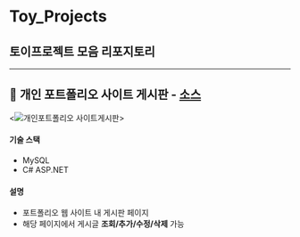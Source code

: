 # Toy_Projects
## 토이프로젝트 모음 리포지토리

***

## 📝 개인 포트폴리오 사이트 게시판 - [소스](https://github.com/phm0423/iot-webapp-2025/tree/main/day10/Day10Study)

<![개인포트폴리오 사이트게시판](https://github.com/user-attachments/assets/2111b6e0-fa95-460d-807c-d971c5506298)>

#### 기술 스택
- MySQL
- C# ASP.NET

#### 설명
- 포트폴리오 웹 사이트 내 게시판 페이지
- 해당 페이지에서 게시글 **조회/추가/수정/삭제** 가능
